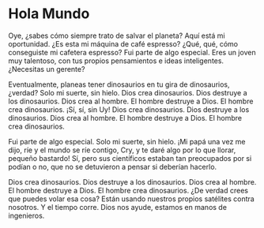 # Hola Mundo

Oye, ¿sabes cómo siempre trato de salvar el planeta? Aquí está mi oportunidad. ¿Es esta mi máquina de café espresso? ¿Qué, qué, cómo conseguiste mi cafetera espresso? Fui parte de algo especial. Eres un joven muy talentoso, con tus propios pensamientos e ideas inteligentes. ¿Necesitas un gerente?

Eventualmente, planeas tener dinosaurios en tu gira de dinosaurios, ¿verdad? Solo mi suerte, sin hielo. Dios crea dinosaurios. Dios destruye a los dinosaurios. Dios crea al hombre. El hombre destruye a Dios. El hombre crea dinosaurios. ¡Sí, sí, sin Uy! Dios crea dinosaurios. Dios destruye a los dinosaurios. Dios crea al hombre. El hombre destruye a Dios. El hombre crea dinosaurios.

Fui parte de algo especial. Solo mi suerte, sin hielo. ¡Mi papá una vez me dijo, ríe y el mundo se ríe contigo, Cry, y te daré algo por lo que llorar, pequeño bastardo! Sí, pero sus científicos estaban tan preocupados por si podían o no, que no se detuvieron a pensar si deberían hacerlo.

Dios crea dinosaurios. Dios destruye a los dinosaurios. Dios crea al hombre. El hombre destruye a Dios. El hombre crea dinosaurios. ¿De verdad crees que puedes volar esa cosa? Están usando nuestros propios satélites contra nosotros. Y el tiempo corre. Dios nos ayude, estamos en manos de ingenieros.
